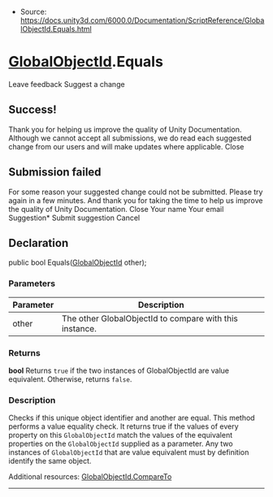 * Source: https://docs.unity3d.com/6000.0/Documentation/ScriptReference/GlobalObjectId.Equals.html

#  [GlobalObjectId](https://docs.unity3d.com/6000.0/Documentation/ScriptReference/GlobalObjectId.html).Equals
Leave feedback
Suggest a change
## Success!
Thank you for helping us improve the quality of Unity Documentation. Although we cannot accept all submissions, we do read each suggested change from our users and will make updates where applicable.
Close
## Submission failed
For some reason your suggested change could not be submitted. Please <a>try again</a> in a few minutes. And thank you for taking the time to help us improve the quality of Unity Documentation.
Close
Your name Your email Suggestion* Submit suggestion
Cancel
## Declaration
public bool Equals([GlobalObjectId](https://docs.unity3d.com/6000.0/Documentation/ScriptReference/GlobalObjectId.html) other); 
### Parameters
Parameter | Description  
---|---  
other | The other GlobalObjectId to compare with this instance.  
### Returns
**bool** Returns `true` if the two instances of GlobalObjectId are value equivalent. Otherwise, returns `false`. 
### Description
Checks if this unique object identifier and another are equal.
This method performs a value equality check. It returns true if the values of every property on this `GlobalObjectId` match the values of the equivalent properties on the `GlobalObjectId` supplied as a parameter. Any two instances of `GlobalObjectId` that are value equivalent must by definition identify the same object.  
  
Additional resources: [GlobalObjectId.CompareTo](https://docs.unity3d.com/6000.0/Documentation/ScriptReference/GlobalObjectId.CompareTo.html)
* * *
